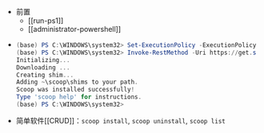 - 前置
  - [[run-ps1]]
  - [[administrator-powershell]]
-   ```powershell
    (base) PS C:\WINDOWS\system32> Set-ExecutionPolicy -ExecutionPolicy RemoteSigned -Scope CurrentUser
    (base) PS C:\WINDOWS\system32> Invoke-RestMethod -Uri https://get.scoop.sh | Invoke-Expression
    Initializing...
    Downloading ...
    Creating shim...
    Adding ~\scoop\shims to your path.
    Scoop was installed successfully!
    Type 'scoop help' for instructions.
    (base) PS C:\WINDOWS\system32>
    ```
- 简单软件[[CRUD]]：`scoop install`, `scoop uninstall`, `scoop list`
